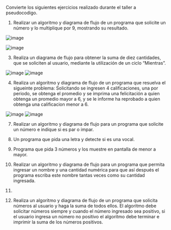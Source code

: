 
Convierte los siguientes ejercicios realizado durante el taller a pseudocodigo.

1. Realizar un algoritmo y diagrama de flujo de un programa que solicite un número y lo multiplique por 9, mostrando su resultado.

![image](https://user-images.githubusercontent.com/101816484/160929506-206fb0b5-a81c-41ab-8d85-049bfd47dcda.png)

![image](https://user-images.githubusercontent.com/101816484/160929552-0a4a5d2a-41a9-4703-9e8d-abd03acdf577.png)

3. Realiza un diagrama de flujo para obtener la suma de diez cantidades, que se soliciten al usuario, mediante la utilización de un ciclo “Mientras”. 

![image](https://user-images.githubusercontent.com/101816484/160929908-2494ca5d-7dab-4c8e-93e5-497b296238ba.png)
![image](https://user-images.githubusercontent.com/101816484/160929949-99502dc1-8dbd-4026-a737-e81d3908cf66.png)


4. Realiza un algoritmo y diagrama de flujo de un programa que resuelva el sigueinte problema: Solicitando se ingresen 4 calificaciones, una por periodo, se obtenga el promedio y se imprima una felicitación a quien obtenga un promedio mayor a 6, y se le informe ha reprobado a quien obtenga una calificacion menor a 6.

![image](https://user-images.githubusercontent.com/101816484/161342413-8c52e706-31c7-42b8-a17b-cd63d1b4f87d.png)
![image](https://user-images.githubusercontent.com/101816484/161342449-753c0ae4-2e3e-4533-bb11-9eed98b42ea3.png)

7. Realizar un algoritmo y diagrama de flujo para un programa que solicite un número e indique si es par o impar.


9. Un programa que pida una letra y detecte si es una vocal.


11. Programa que pida 3 números y los muestre en pantalla de menor a mayor.


13. Realizar un algoritmo y diagrama de flujo para un programa que permita ingresar un nombre y una cantidad numérica para que así después el programa escriba este nombre tantas veces como su cantidad ingresada.
14. 
15. Realiza un algoritmo y diagrama de flujo de un programa que solicita números al usuario y haga la suma de todos ellos. El algoritmo debe solicitar números siempre y cuando el número ingresado sea positivo, si el usuario ingresa un número no positivo el algoritmo debe terminar e imprimir la suma de los números positivos.
